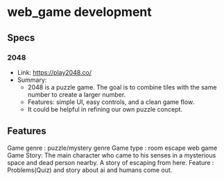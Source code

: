 # web_game development

## Specs

### 2048
- Link: https://play2048.co/
- Summary:
    - 2048 is a puzzle game. The goal is to combine tiles with the same number to create a larger number.
    - Features: simple UI, easy controls, and a clean game flow.
    - It could be helpful in refining our own puzzle concept.

## Features
Game genre :  puzzle/mystery genre
Game type : room escape web game 
Game Story: The main character who came to his senses in a mysterious space and dead person nearby. A story of escaping from here. 
Feature : Problems(Quiz) and story about ai and humans come out. 

